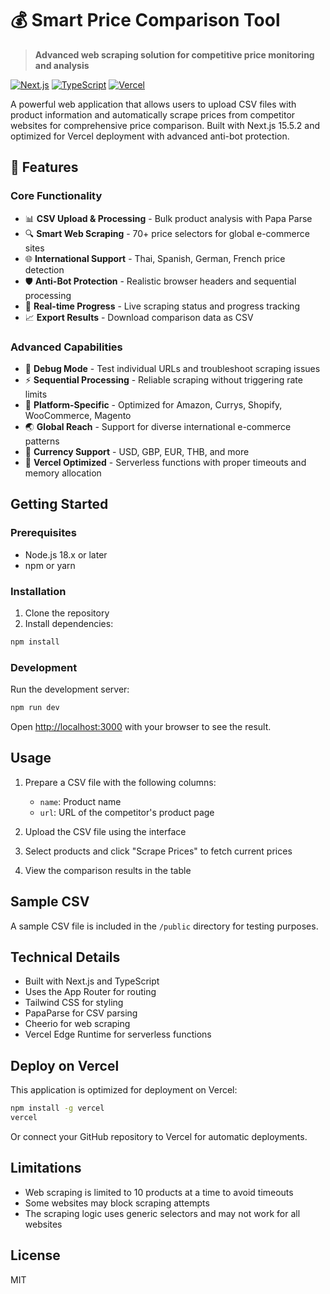 # 💰 Smart Price Comparison Tool

> **Advanced web scraping solution for competitive price monitoring and analysis**

[![Next.js](https://img.shields.io/badge/Next.js-15.5.2-black?style=for-the-badge&logo=next.js)](https://nextjs.org/)
[![TypeScript](https://img.shields.io/badge/TypeScript-5.0-blue?style=for-the-badge&logo=typescript)](https://typescriptlang.org/)
[![Vercel](https://img.shields.io/badge/Vercel-Ready-000000?style=for-the-badge&logo=vercel)](https://vercel.com/)

A powerful web application that allows users to upload CSV files with product information and automatically scrape prices from competitor websites for comprehensive price comparison. Built with Next.js 15.5.2 and optimized for Vercel deployment with advanced anti-bot protection.

## 🚀 **Features**

### **Core Functionality**
- 📊 **CSV Upload & Processing** - Bulk product analysis with Papa Parse
- 🔍 **Smart Web Scraping** - 70+ price selectors for global e-commerce sites
- 🌐 **International Support** - Thai, Spanish, German, French price detection
- 🛡️ **Anti-Bot Protection** - Realistic browser headers and sequential processing
- 📱 **Real-time Progress** - Live scraping status and progress tracking
- 📈 **Export Results** - Download comparison data as CSV

### **Advanced Capabilities**
- 🔧 **Debug Mode** - Test individual URLs and troubleshoot scraping issues
- ⚡ **Sequential Processing** - Reliable scraping without triggering rate limits
- 🎯 **Platform-Specific** - Optimized for Amazon, Currys, Shopify, WooCommerce, Magento
- 🌏 **Global Reach** - Support for diverse international e-commerce patterns
- 💱 **Currency Support** - USD, GBP, EUR, THB, and more
- 🚀 **Vercel Optimized** - Serverless functions with proper timeouts and memory allocation

## Getting Started

### Prerequisites

- Node.js 18.x or later
- npm or yarn

### Installation

1. Clone the repository
2. Install dependencies:

```bash
npm install
```

### Development

Run the development server:

```bash
npm run dev
```

Open [http://localhost:3000](http://localhost:3000) with your browser to see the result.

## Usage

1. Prepare a CSV file with the following columns:
   - `name`: Product name
   - `url`: URL of the competitor's product page

2. Upload the CSV file using the interface

3. Select products and click "Scrape Prices" to fetch current prices

4. View the comparison results in the table

## Sample CSV

A sample CSV file is included in the `/public` directory for testing purposes.

## Technical Details

- Built with Next.js and TypeScript
- Uses the App Router for routing
- Tailwind CSS for styling
- PapaParse for CSV parsing
- Cheerio for web scraping
- Vercel Edge Runtime for serverless functions

## Deploy on Vercel

This application is optimized for deployment on Vercel:

```bash
npm install -g vercel
vercel
```

Or connect your GitHub repository to Vercel for automatic deployments.

## Limitations

- Web scraping is limited to 10 products at a time to avoid timeouts
- Some websites may block scraping attempts
- The scraping logic uses generic selectors and may not work for all websites

## License

MIT
